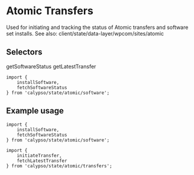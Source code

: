 # Atomic Transfers

Used for initiating and tracking the status of Atomic transfers and software set installs. See also: client/state/data-layer/wpcom/sites/atomic

## Selectors

getSoftwareStatus
getLatestTransfer

```
import {
	installSoftware,
	fetchSoftwareStatus
} from 'calypso/state/atomic/software';
```

## Example usage

```
import {
	installSoftware,
	fetchSoftwareStatus
} from 'calypso/state/atomic/software';

import {
	initiateTransfer,
	fetchLatestTransfer
} from 'calypso/state/atomic/transfers';
```
